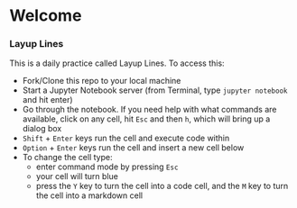 # Welcome

### Layup Lines

This is a daily practice called Layup Lines. To access this:
- Fork/Clone this repo to your local machine
- Start a Jupyter Notebook server (from Terminal, type `jupyter notebook` and hit enter)
- Go through the notebook. If you need help with what commands are available, click on any cell, hit `Esc` and then `h`, which will bring up a dialog box
- `Shift` + `Enter` keys run the cell and execute code within
- `Option` + `Enter` keys run the cell and insert a new cell below
- To change the cell type: 
  - enter command mode by pressing `Esc`
  - your cell will turn blue
  - press the `Y` key to turn the cell into a code cell, and the `M` key to turn the cell into a markdown cell
